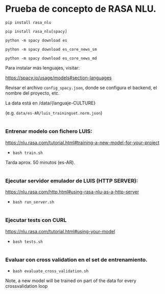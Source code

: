 # Prueba de concepto de RASA NLU.

`pip install rasa_nlu`


`pip install rasa_nlu[spacy]`

`python -m spacy download es`

`python -m spacy download es_core_news_sm`

`python -m spacy download es_core_news_md`

Para instalar más lenguajes, visitar:

https://spacy.io/usage/models#section-languages


Revisar el archivo `config_spacy.json`, donde se configura el backend, el nombre del proyecto, etc.


La data está en /data/{languaje-CULTURE} 

(e.g. `data/es-AR/luis_trainingset.norm.json`)

#

### Entrenar modelo con fichero LUIS:

https://nlu.rasa.com/tutorial.html#training-a-new-model-for-your-project


* `bash train.sh`

Tarda aprox. 50 minutos (es-AR).

#

### Ejecutar servidor emulador de LUIS (HTTP SERVER):

https://nlu.rasa.com/http.html#using-rasa-nlu-as-a-http-server

* `bash run_server.sh`

#

### Ejecutar tests con CURL 

https://nlu.rasa.com/tutorial.html#using-your-model

* `bash tests.sh`

#

### Evaluar con cross validation en el set de entrenamiento.

* `bash evaluate_cross_validation.sh`

Note, a new model will be trained on part of the data for every crossvalidation loop



